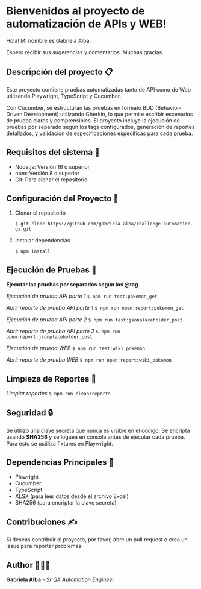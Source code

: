 # Bienvenidos al proyecto de automatización de APIs y WEB!

Hola! Mi nombre es Gabriela Alba.

Espero recibir sus sugerencias y comentarios.
Muchas gracias.

## Descripción del proyecto 📋

Este proyecto contiene pruebas automatizadas tanto de API como de Web utilizando Playwright, TypeScript y Cucumber.

Con Cucumber, se estructuran las pruebas en formato BDD (Behavior-Driven Development) utilizando Gherkin, lo que permite escribir escenarios de prueba claros y comprensibles.
El proyecto incluye la ejecución de pruebas por separado según los tags configurados, generación de reportes detallados, y validación de especificaciones específicas para cada prueba.

## Requisitos del sistema 🔧

- Node.js: Versión 16 o superior
- npm: Versión 8 o superior
- Git: Para clonar el repositorio

## Configuración del Proyecto 🚀

1. Clonar el repositorio
    ```
    $ git clone https://github.com/gabriela-alba/challenge-automation-ga.git
    ```
2. Instalar dependencias
    ```
    $ npm install
    ```

## Ejecución de Pruebas 📂

**Ejecutar las pruebas por separados según los @tag**

_Ejecución de prueba API parte 1_
    ```
    $ npm run test:pokemon_get
    ```

_Abrir reporte de prueba API parte 1_
    ```
    $ npm run open:report:pokemon_get
    ```

_Ejecución de prueba API parte 2_
    ```
    $ npm run test:jsonplaceholder_post
    ```

_Abrir reporte de prueba API parte 2_
    ```
    $ npm run open:report:jsonplaceholder_post
    ```

_Ejecución de prueba WEB_
    ```
    $ npm run test:wiki_pokemon
    ```

_Abrir reporte de prueba WEB_
    ```
    $ npm run open:report:wiki_pokemon
    ```

## Limpieza de Reportes 🧹 
_Limpiar reportes_
    ```
    $ npm run clean:reports
    ```

## Seguridad 🔒

Se utilizó una clave secreta que nunca es visible en el código. Se encripta usando **SHA256** y se loguea en consola antes de ejecutar cada prueba. Para esto se ustiliza fixtures en Playwright.

## Dependencias Principales 📘

- Plawright
- Cucumber
- TypeScript
- XLSX (para leer datos desde el archivo Excel)
- SHA256 (para encriptar la clave secreta)

## Contribuciones ✍️

Si deseas contribuir al proyecto, por favor, abre un pull request o crea un issue para reportar problemas.


## Author 👩🏻‍💻

**Gabriela Alba** - *Sr QA Automation Engineer*
